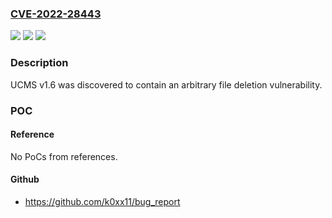 ### [CVE-2022-28443](https://cve.mitre.org/cgi-bin/cvename.cgi?name=CVE-2022-28443)
![](https://img.shields.io/static/v1?label=Product&message=n%2Fa&color=blue)
![](https://img.shields.io/static/v1?label=Version&message=n%2Fa&color=blue)
![](https://img.shields.io/static/v1?label=Vulnerability&message=n%2Fa&color=brighgreen)

### Description

UCMS v1.6 was discovered to contain an arbitrary file deletion vulnerability.

### POC

#### Reference
No PoCs from references.

#### Github
- https://github.com/k0xx11/bug_report

